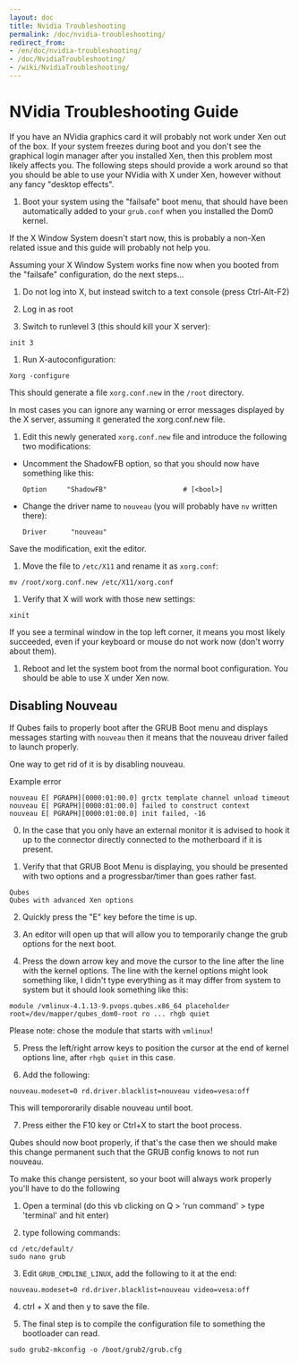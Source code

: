 ```yaml
---
layout: doc
title: Nvidia Troubleshooting
permalink: /doc/nvidia-troubleshooting/
redirect_from:
- /en/doc/nvidia-troubleshooting/
- /doc/NvidiaTroubleshooting/
- /wiki/NvidiaTroubleshooting/
---
```


NVidia Troubleshooting Guide
============================

If you have an NVidia graphics card it will probably not work under Xen out of the box. If your system freezes during boot and you don't see the graphical login manager after you installed Xen, then this problem most likely affects you. The following steps should provide a work around so that you should be able to use your NVidia with X under Xen, however without any fancy "desktop effects".

1.  Boot your system using the "failsafe" boot menu, that should have been automatically added to your `grub.conf` when you installed the Dom0 kernel.

If the X Window System doesn't start now, this is probably a non-Xen related issue and this guide will probably not help you.

Assuming your X Window System works fine now when you booted from the "failsafe" configuration, do the next steps...

1.  Do not log into X, but instead switch to a text console (press Ctrl-Alt-F2)

1.  Log in as root

1.  Switch to runlevel 3 (this should kill your X server):

~~~
init 3
~~~

1.  Run X-autoconfiguration:

~~~
Xorg -configure
~~~

This should generate a file `xorg.conf.new` in the `/root` directory.

In most cases you can ignore any warning or error messages displayed by the X server, assuming it generated the xorg.conf.new file.

1.  Edit this newly generated `xorg.conf.new` file and introduce the following two modifications:

-   Uncomment the ShadowFB option, so that you should now have something like this:

    ~~~
    Option     "ShadowFB"                   # [<bool>]
    ~~~

-   Change the driver name to `nouveau` (you will probably have `nv` written there):

    ~~~
    Driver      "nouveau"
    ~~~

Save the modification, exit the editor.

1.  Move the file to `/etc/X11` and rename it as `xorg.conf`:

~~~
mv /root/xorg.conf.new /etc/X11/xorg.conf
~~~

1.  Verify that X will work with those new settings:

~~~
xinit
~~~

If you see a terminal window in the top left corner, it means you most likely succeeded, even if your keyboard or mouse do not work now (don't worry about them).

1.  Reboot and let the system boot from the normal boot configuration. You should be able to use X under Xen now.


Disabling Nouveau
---------------------
If Qubes fails to properly boot after the GRUB Boot menu and displays messages starting with `nouveau` then it means that the nouveau driver failed to launch properly.

One way to get rid of it is by disabling nouveau.

Example error
~~~
nouveau E[ PGRAPH][0000:01:00.0] grctx template channel unload timeout
nouveau E[ PGRAPH][0000:01:00.0] failed to construct context
nouveau E[ PGRAPH][0000:01:00.0] init failed, -16
~~~

0. In the case that you only have an external monitor it is advised to hook it up to the connector directly connected to the motherboard if it is present.

1. Verify that that GRUB Boot Menu is displaying, you should be presented with two options and a progressbar/timer than goes rather fast.
~~~
Qubes
Qubes with advanced Xen options
~~~

2. Quickly press the "E" key before the time is up.

3. An editor will open up that will allow you to temporarily change the grub options for the next boot.

4. Press the down arrow key and move the cursor to the line after the line with the kernel options. The line with the kernel options might look something like, I didn't type everything as it may differ from system to system but it should look something like this:

~~~
module /vmlinux-4.1.13-9.pvops.qubes.x86_64 placeholder root=/dev/mapper/qubes_dom0-root ro ... rhgb quiet
~~~

Please note: chose the module that starts with `vmlinux`!

5. Press the left/right arrow keys to position the cursor at the end of kernel options line, after `rhgb quiet` in this case.

6.  Add the following:
~~~
nouveau.modeset=0 rd.driver.blacklist=nouveau video=vesa:off
~~~
This will tempororarily disable nouveau until boot.

7. Press either the F10 key or Ctrl+X to start the boot process.

Qubes should now boot properly, if that's the case then we should make this change permanent such that the GRUB config knows to not run nouveau.

To make this change persistent, so your boot will always work properly you'll have to do the following

1. Open a terminal (do this vb clicking on Q > 'run command' > type 'terminal' and hit enter)

2. type following commands:
~~~
cd /etc/default/
sudo nano grub
~~~

3. Edit `GRUB_CMDLINE_LINUX`, add the following to it at the end:
~~~
nouveau.modeset=0 rd.driver.blacklist=nouveau video=vesa:off
~~~

4. ctrl + X and then y to save the file.

5. The final step is to compile the configuration file to something the bootloader can read.
~~~
sudo grub2-mkconfig -o /boot/grub2/grub.cfg
~~~

